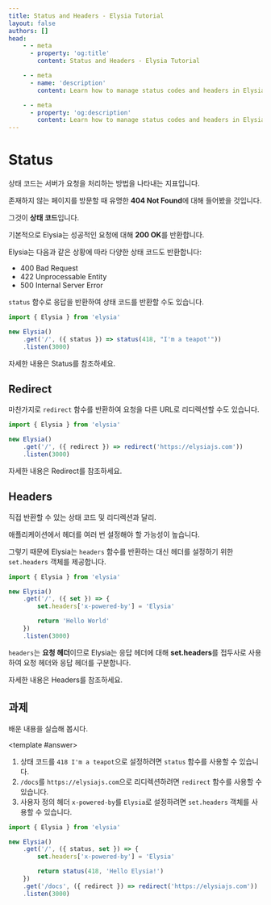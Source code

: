 ```yaml
---
title: Status and Headers - Elysia Tutorial
layout: false
authors: []
head:
    - - meta
      - property: 'og:title'
        content: Status and Headers - Elysia Tutorial

    - - meta
      - name: 'description'
        content: Learn how to manage status codes and headers in Elysia to control HTTP responses effectively.

    - - meta
      - property: 'og:description'
        content: Learn how to manage status codes and headers in Elysia to control HTTP responses effectively.
---
```


<script setup lang="ts">
import { Elysia } from 'elysia'

import Editor from '../../../components/xiao/playground/playground.vue'
import DocLink from '../../../components/xiao/doc-link/doc-link.vue'

import { code, testcases } from './data'
</script>

<Editor :code="code" :testcases="testcases">

# Status

상태 코드는 서버가 요청을 처리하는 방법을 나타내는 지표입니다.

존재하지 않는 페이지를 방문할 때 유명한 **404 Not Found**에 대해 들어봤을 것입니다.

그것이 **상태 코드**입니다.

기본적으로 Elysia는 성공적인 요청에 대해 **200 OK**를 반환합니다.

Elysia는 다음과 같은 상황에 따라 다양한 상태 코드도 반환합니다:
- 400 Bad Request
- 422 Unprocessable Entity
- 500 Internal Server Error

`status` 함수로 응답을 반환하여 상태 코드를 반환할 수도 있습니다.

```typescript
import { Elysia } from 'elysia'

new Elysia()
	.get('/', ({ status }) => status(418, "I'm a teapot'"))
	.listen(3000)
```

자세한 내용은 <DocLink href="/essential/handler#status">Status</DocLink>를 참조하세요.

## Redirect
마찬가지로 `redirect` 함수를 반환하여 요청을 다른 URL로 리디렉션할 수도 있습니다.

```typescript
import { Elysia } from 'elysia'

new Elysia()
	.get('/', ({ redirect }) => redirect('https://elysiajs.com'))
	.listen(3000)
```

자세한 내용은 <DocLink href="/essential/handler#redirect">Redirect</DocLink>를 참조하세요.

## Headers
직접 반환할 수 있는 상태 코드 및 리디렉션과 달리.

애플리케이션에서 헤더를 여러 번 설정해야 할 가능성이 높습니다.

그렇기 때문에 Elysia는 `headers` 함수를 반환하는 대신 헤더를 설정하기 위한 `set.headers` 객체를 제공합니다.

```typescript
import { Elysia } from 'elysia'

new Elysia()
	.get('/', ({ set }) => {
		set.headers['x-powered-by'] = 'Elysia'

		return 'Hello World'
	})
	.listen(3000)
```

`headers`는 **요청 헤더**이므로 Elysia는 응답 헤더에 대해 **set.headers**를 접두사로 사용하여 요청 헤더와 응답 헤더를 구분합니다.

자세한 내용은 <DocLink href="/essential/handler#set-headers">Headers</DocLink>를 참조하세요.

## 과제

배운 내용을 실습해 봅시다.

<template #answer>

1. 상태 코드를 `418 I'm a teapot`으로 설정하려면 `status` 함수를 사용할 수 있습니다.
2. `/docs`를 `https://elysiajs.com`으로 리디렉션하려면 `redirect` 함수를 사용할 수 있습니다.
3. 사용자 정의 헤더 `x-powered-by`를 `Elysia`로 설정하려면 `set.headers` 객체를 사용할 수 있습니다.

```typescript
import { Elysia } from 'elysia'

new Elysia()
	.get('/', ({ status, set }) => {
		set.headers['x-powered-by'] = 'Elysia'

		return status(418, 'Hello Elysia!')
	})
	.get('/docs', ({ redirect }) => redirect('https://elysiajs.com'))
	.listen(3000)
```

</template>

</Editor>

